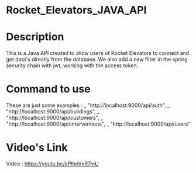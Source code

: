 # Rocket_Elevators_JAVA_API

# Description
This is a Java API created to allow users of Rocket Elevators to connect and get data's directly from the database.
We also add a new filter in the spring security chain with jwt, working with the access token.

# Command to use
These are just some examples :
_ "http://localhost:9000/api/auth",
_ "http://localhost:9000/api/buildings",
_ "http://localhost:9000/api/customers",
_ "http://localhost:9000/api/interventions",
_ "http://localhost:9000/api/users"


# Video's Link

Video : https://youtu.be/ePlhnVxR7mU